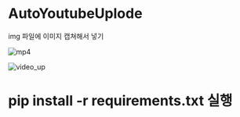# AutoYoutubeUplode
img 파일에 이미지 캡쳐해서 넣기

![mp4](https://github.com/seunghwan94/AutoYoutubeUplode/assets/89438935/280c68e2-8c24-49ad-84e4-8954ffc2dea2)

![video_up](https://github.com/seunghwan94/AutoYoutubeUplode/assets/89438935/797a46d6-8799-4453-83b4-a9e2287c512c)

# pip install -r requirements.txt 실행
